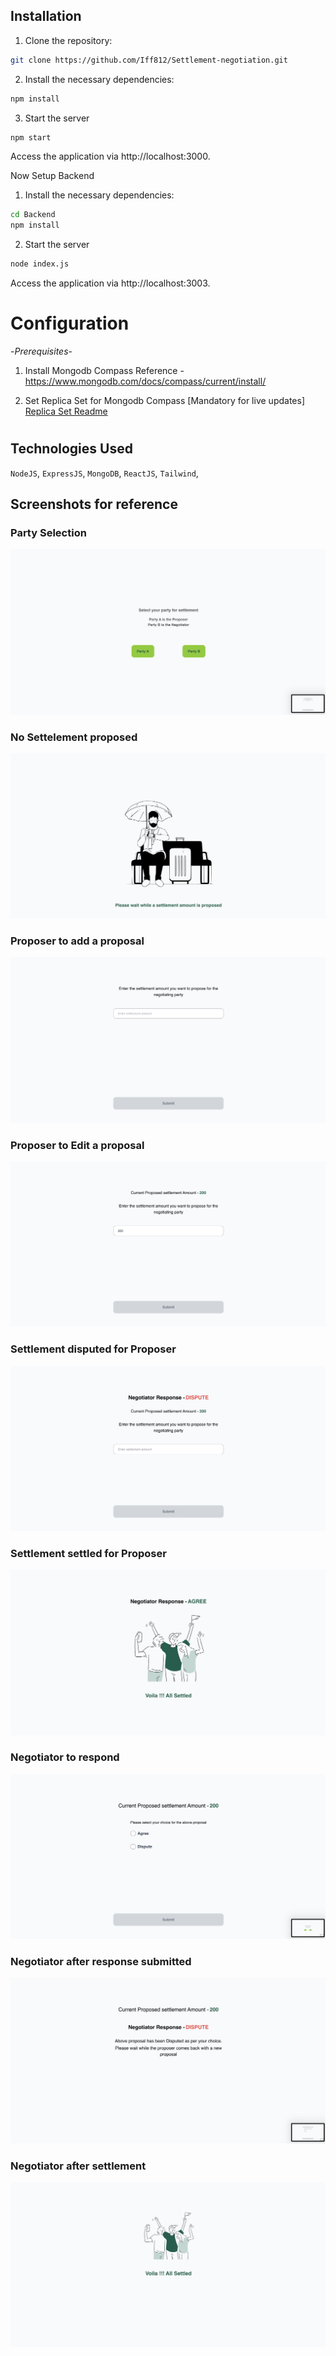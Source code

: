 ## Installation

1. Clone the repository:

```bash
git clone https://github.com/Iff812/Settlement-negotiation.git
```
2. Install the necessary dependencies:
```bash
npm install
```
3. Start the server
```bash
npm start
```
Access the application via http://localhost:3000.



Now Setup Backend

1. Install the necessary dependencies:
```bash
cd Backend
npm install
```
2. Start the server
```bash
node index.js
```
Access the application via http://localhost:3003.


# Configuration
-*Prerequisites*-
1. Install Mongodb Compass
Reference - https://www.mongodb.com/docs/compass/current/install/

2. Set Replica Set for Mongodb Compass [Mandatory for live updates]
[Replica Set Readme](REPLICASET.md)

#

## Technologies Used
`NodeJS`,
`ExpressJS`,
`MongoDB`,
`ReactJS`,
`Tailwind`,


## Screenshots for reference

### Party Selection
![party_selection](./GithubImages/party_Selection.png)

### No Settelement proposed
![no_settlement](./GithubImages/No_Settlement.png)

### Proposer to add a proposal
![proposer_entry](./GithubImages/Proposer_Entry.png)

### Proposer to Edit a proposal
![proposer_edit](./GithubImages/Proposer_Edit.png)

### Settlement disputed for Proposer
![proposer_dispute](./GithubImages/Proposer_Dispute.png)

### Settlement settled for Proposer
![proposer_settled](./GithubImages/Proposer_Settled.png)

### Negotiator to respond
![negotiator_respond](./GithubImages/Negotiator_Entry.png)

### Negotiator after response submitted
![negotiator_edit](./GithubImages/Negotiator_Edit.png)

### Negotiator after settlement
![negotiator_settled](./GithubImages/Negotiator_Setteled.png)
